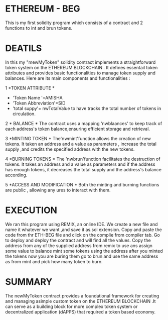 # ETHEREUM - BEG 
This is my first solidity program which consists of a contract and 2 functions to  int and brun tokens.
# DEATILS 
In this my "mewMyToken" solidity contract implements a straightforward token system on the ETHEREUM BLOCKCHAIN . It defines essentail token attributes and provides basic functionalities to manage token supply and balances. Here are its main components and functionalities :

1 *TOKEN ATTRIBUTE *
- 'Token Name '=AMISHA
-  'Token Abbreviation'=SID
-  'total suppy'= nwTotalValue to have tracks the total number of tokens in circulation.

2 * BALANCE *
 The contract uses a mapping 'nwblaances' to keep track of each address's token balance,ensuring efficient storage and retrieval.

3 *MINTING TOKEN *
  The'nwmint'function allows the creation of new tokens. It taken an address
and a value as parameters , increase the total supply ,and credits the specified address with the new tokens.

4 *BURNING TOKENS *
   The 'nwbrun'function facilitates the destruction of tokens. It takes an address and a value as parameters and if the address has enough tokens, it decreases the total supply and the address's balance according.

5 *ACCESS AND MODIFICATION *
   Both the minting and burning functions are public , allowing any ures to interact with them.
# EXECUTION 
We ran this program using REMIX, an online IDE. We create a new file and name it whatever we want ,and save it as.sol extension. Copy and paste the code from thr ETH-BEG file and click on the complie from compiler tab. Go to deploy and deploy the contract and will find all the values. Copy the address from any of the supplied address from remix to use ans assign some value to balance mint some tokens using the address after you minted the tokens now you are buring them go to brun and use the same address as from mint and pick how many token to burn.
# SUMMARY
The newMyToken contract provides a foundational framework for creating and managing asimple custom token on the ETHEREUM BLOCKCHAIN .It can serve as a building block for more complex token system or decentralized application (dAPPS) that required a token based economy.


















